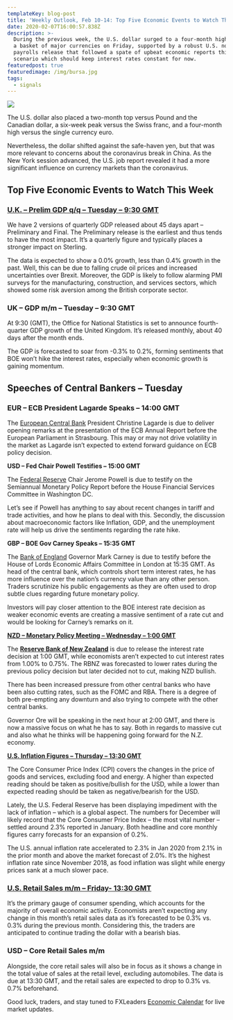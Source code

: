 ```yaml
---
templateKey: blog-post
title: 'Weekly Outlook, Feb 10-14: Top Five Economic Events to Watch This Week'
date: 2020-02-07T16:00:57.838Z
description: >-
  During the previous week, the U.S. dollar surged to a four-month high against
  a basket of major currencies on Friday, supported by a robust U.S. nonfarm
  payrolls release that followed a spate of upbeat economic reports this week, a
  scenario which should keep interest rates constant for now.
featuredpost: true
featuredimage: /img/bursa.jpg
tags:
  - signals
---
```

![](https://d1nsb2kebuy3pr.cloudfront.net/wp-content/uploads/2020/02/money_banknotes_currency_forex_us_dollars_euro_baht_peso-551241-852x485-1-1.jpg)


The U.S. dollar also placed a two-month top versus Pound and the Canadian dollar, a six-week peak versus the Swiss franc, and a four-month high versus the single currency euro.

Nevertheless, the dollar shifted against the safe-haven yen, but that was more relevant to concerns about the coronavirus break in China. As the New York session advanced, the U.S. job report revealed it had a more significant influence on currency markets than the coronavirus.

## Top Five Economic Events to Watch This Week

### [**U.K. – Prelim GDP q/q – Tuesday – 9:30 GMT**](https://www.fxleaders.com/economic-calendar/gdp-qoq-uk)

We have 2 versions of quarterly GDP released about 45 days apart – Preliminary and Final. The Preliminary release is the earliest and thus tends to have the most impact. It’s a quarterly figure and typically places a stronger impact on Sterling.

The data is expected to show a 0.0% growth, less than 0.4% growth in the past. Well, this can be due to falling crude oil prices and increased uncertainties over Brexit. Moreover, the GDP is likely to follow alarming PMI surveys for the manufacturing, construction, and services sectors, which showed some risk aversion among the British corporate sector. 

### **UK – GDP m/m – Tuesday – 9:30 GMT**

At 9:30 (GMT), the Office for National Statistics is set to announce fourth-quarter GDP growth of the United Kingdom. It’s released monthly, about 40 days after the month ends.

The GDP is forecasted to soar from -0.3% to 0.2%, forming sentiments that BOE won’t hike the interest rates, especially when economic growth is gaining momentum.

## **Speeches of Central Bankers – Tuesday** 

### EUR – ECB President Lagarde Speaks – 14:00 GMT

The [European Central Bank](http://www.ecb.int/) President Christine Lagarde is due to deliver opening remarks at the presentation of the ECB Annual Report before the European Parliament in Strasbourg. This may or may not drive volatility in the market as Lagarde isn’t expected to extend forward guidance on ECB policy decision. 

**USD – Fed Chair Powell Testifies – 15:00 GMT** 

The [Federal Reserve](https://www.federalreserve.gov/) Chair Jerome Powell is due to testify on the Semiannual Monetary Policy Report before the House Financial Services Committee in Washington DC. 

Let’s see if Powell has anything to say about recent changes in tariff and trade activities, and how he plans to deal with this. Secondly, the discussion about macroeconomic factors like Inflation, GDP, and the unemployment rate will help us drive the sentiments regarding the rate hike. 

**GBP – BOE Gov Carney Speaks – 15:35 GMT**

The [Bank of England](http://www.bankofengland.co.uk/) Governor Mark Carney is due to testify before the House of Lords Economic Affairs Committee in London at 15:35 GMT. As head of the central bank, which controls short term interest rates, he has more influence over the nation’s currency value than any other person. Traders scrutinize his public engagements as they are often used to drop subtle clues regarding future monetary policy. 

Investors will pay closer attention to the BOE interest rate decision as weaker economic events are creating a massive sentiment of a rate cut and would be looking for Carney’s remarks on it. 

[**NZD – Monetary Policy Meeting – Wednesday – 1:00 GMT**](https://www.fxleaders.com/economic-calendar/reserve-bank-of-new-zealand-cash-rate)

The [**Reserve Bank of New Zealand**](http://www.rbnz.govt.nz/) is due to release the interest rate decision at 1:00 GMT, while economists aren’t expected to cut interest rates from 1.00% to 0.75%. The RBNZ was forecasted to lower rates during the previous policy decision but later decided not to cut, making NZD bullish. 

There has been increased pressure from other central banks who have been also cutting rates, such as the FOMC and RBA. There is a degree of both pre-empting any downturn and also trying to compete with the other central banks.

Governor Ore will be speaking in the next hour at 2:00 GMT, and there is now a massive focus on what he has to say. Both in regards to massive cut and also what he thinks will be happening going forward for the N.Z. economy.

[**U.S. Inflation Figures – Thursday – 13:30 GMT**](https://www.fxleaders.com/economic-calendar/cpi-mom-us)

The Core Consumer Price Index (CPI) covers the changes in the price of goods and services, excluding food and energy. A higher than expected reading should be taken as positive/bullish for the USD, while a lower than expected reading should be taken as negative/bearish for the USD.

Lately, the U.S. Federal Reserve has been displaying impediment with the lack of inflation – which is a global aspect. The numbers for December will likely record that the Core Consumer Price Index – the most vital number – settled around 2.3% reported in January. Both headline and core monthly figures carry forecasts for an expansion of 0.2%.

The U.S. annual inflation rate accelerated to 2.3% in Jan 2020 from 2.1% in the prior month and above the market forecast of 2.0%. It’s the highest inflation rate since November 2018, as food inflation was slight while energy prices sank at a much slower pace.

### [**U.S. Retail Sales m/m – Friday- 13:30 GMT**](https://www.fxleaders.com/economic-calendar/retail-sales-mom-us)

It’s the primary gauge of consumer spending, which accounts for the majority of overall economic activity. Economists aren’t expecting any change in this month’s retail sales data as it’s forecasted to be 0.3% vs. 0.3% during the previous month. Considering this, the traders are anticipated to continue trading the dollar with a bearish bias.

### **USD – Core Retail Sales m/m**

Alongside, the core retail sales will also be in focus as it shows a change in the total value of sales at the retail level, excluding automobiles. The data is due at 13:30 GMT, and the retail sales are expected to drop to 0.3% vs. 0.7% beforehand.

Good luck, traders, and stay tuned to FXLeaders [Economic Calendar](https://www.fxleaders.com/economic-calendar/) for live market updates.
